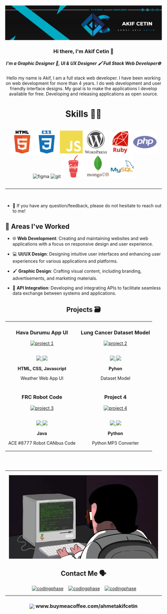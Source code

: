 

<p align="center">
  <a href="https://www.github.com/ahmetakifcetin/" target="_blank" rel="noreferrer"><img src="./assets/banner.jpg" alt="my banner"></a>
</p>

<h3 align="center">
Hi there, I'm Akif Cetin 👋
</h3>


<h5 align="center">I'm a Graphic Designer 🎨, UI & UX Designer 🖌️ Full Stack Web Developer🌐</h5>

<p align="center">
Hello my name is Akif, I am a full stack web developer. I have been working on web development for more than 4 years. I do web development and user friendly interface designs. My goal is to make the applications I develop available for free. Developing and releasing applications as open source.
</p> 


<h1 align="center">Skills 🤹🏻</h1>

<div align="center">
                <br>
                    <div align="center" >  
                      <img src="https://raw.githubusercontent.com/devicons/devicon/master/icons/html5/html5-original-wordmark.svg" alt="html5" width="75" height="75"/> 
			<img src="https://raw.githubusercontent.com/devicons/devicon/1119b9f84c0290e0f0b38982099a2bd027a48bf1/icons/css3/css3-plain-wordmark.svg" alt="css3" width="75" height="75"/>
                      <img src="https://raw.githubusercontent.com/devicons/devicon/1119b9f84c0290e0f0b38982099a2bd027a48bf1/icons/javascript/javascript-plain.svg" alt="css3" width="75" height="75"/>
                      <img src="https://raw.githubusercontent.com/devicons/devicon/1119b9f84c0290e0f0b38982099a2bd027a48bf1/icons/wordpress/wordpress-plain-wordmark.svg" alt="css3" width="75" height="75"/>
                      <img src="https://raw.githubusercontent.com/devicons/devicon/1119b9f84c0290e0f0b38982099a2bd027a48bf1/icons/ruby/ruby-plain-wordmark.svg" alt="css3" width="75" height="75"/>
                      <img src="https://raw.githubusercontent.com/devicons/devicon/1119b9f84c0290e0f0b38982099a2bd027a48bf1/icons/php/php-plain.svg" alt="css3" width="75" height="75"/>
                      <img src="https://www.vectorlogo.zone/logos/figma/figma-icon.svg" alt="figma" width="75" height="75"/> 
                      <img src="https://www.vectorlogo.zone/logos/git-scm/git-scm-icon.svg" alt="git" width="75" height="75"/> 
                      <img src="https://raw.githubusercontent.com/devicons/devicon/master/icons/gulp/gulp-plain.svg" alt="gulp" width="75" height="75"/>
                      <img src="https://raw.githubusercontent.com/devicons/devicon/master/icons/mongodb/mongodb-original-wordmark.svg" alt="mongodb" width="75" height="75"/> 
                      <img src="https://raw.githubusercontent.com/devicons/devicon/master/icons/mysql/mysql-original-wordmark.svg" alt="mysql" width="75" height="75"/> 
                    </div>
</div>

<br>
<hr>
<br>


<p></p>

- 💬 If you have any question/feedback, please do not hesitate to reach out to me!

## 🌱 Areas I've Worked


- 🌐 **Web Development**: Creating and maintaining websites and web applications with a focus on responsive design and user experience.

- 💻 **UI/UX Design**: Designing intuitive user interfaces and enhancing user experiences for various applications and platforms.

- 🖌️ **Graphic Design**: Crafting visual content, including branding, advertisements, and marketing materials.

- 📩 **API Integration**: Developing and integrating APIs to facilitate seamless data exchange between systems and applications.

<h2 align="center">Projects 🗃️</h2>
<div align="center">
	<table>
		<tr>
			<td width="50%">
				<h3 align="center">Hava Durumu App UI</h3>
				<div align="center">  
					<a href='https://github.com/ahmetakifcetin/Hava-Durumu-App-UI' target="_blank">
						<img src="https://github.com/ahmetakifcetin/Hava-Durumu-App-UI/blob/main/assets/banner.png?raw=true" alt="project 1" height="100%" />
					</a>
					<br>
					<br>
					<p>
						<a href="https://github.com/ahmetakifcetin/Hava-Durumu-App-UI" target="_blank">
							<img src="https://img.shields.io/badge/Repo-lightgrey?style=for-the-badge&logo=github"/>
						</a>  
						<a href="https://ahmetakifcetin-eb015.web.app/" target="_blank">
              <img src="https://img.shields.io/badge/Live-lightgrey?style=for-the-badge&color=0892d0"/>
						</a>
					</p>
					<p><strong>HTML, CSS, Javascript</strong></p>
          <p>
						Weather Web App UI
					</p>
				</div>
			</td>
			<td width="50%">
				<h3 align="center">Lung Cancer Dataset Model</h3>
				<div align="center" >  
					<a href='https://github.com/ahmetakifcetin/lung-cancer-dataset-model' target="_blank">
						<img src="https://github.com/ahmetakifcetin/lung-cancer-dataset-model/raw/main/assets/banner.png" 
            alt="project 2" height="100%" />
					</a>
					<br>
					<br>
					<p>
						<a href="https://github.com/ahmetakifcetin/lung-cancer-dataset-model" target="_blank">
							<img src="https://img.shields.io/badge/Repo-lightgrey?style=for-the-badge&logo=github"/>
						</a>  
						<a href="https://github.com/ahmetakifcetin/lung-cancer-dataset-model" target="_blank">
							<img src="https://img.shields.io/badge/Live-lightgrey?style=for-the-badge&color=0892d0"/>
						</a>	
					</p>
					 <p><strong>Pyhon</strong></p>
					<p>Dataset Model</p>
				</div>
        </tr>
	    <tr>
            <td width="50%">
                <h3 align="center">FRC Robot Code</h3>
                <div align="center" >  
                    <a href='https://codingphase.com' target="_blank">
                        <img src="https://github.com/ahmetakifcetin/safrantech-arcade-drive/raw/main/assets/banner.png" alt="project 3" height="100%" />
                    </a>
                    <br>
                    <br>
                    <p>
                        <a href="https://codingphase.com" target="_blank">
							<img src="https://img.shields.io/badge/Repo-lightgrey?style=for-the-badge&logo=github"/>
						</a>  
						<a href="https://" target="_blank">
							<img src="https://img.shields.io/badge/Live-lightgrey?style=for-the-badge&color=0892d0"/>
						</a>
                    </p>
                    <p><strong>Java</strong></p>
		    <p>ACE #8777 Robot CANbus Code</p>
                </div>
            </td>
            <td width="50%">
                <h3 align="center">Project 4</h3>
                <div align="center">  
                    <a href='https://github.com/ahmetakifcetin/Python-Donusturucu-Master' target="_blank">
                        <img src="https://github.com/ahmetakifcetin/Python-Donusturucu-Master/raw/main/assets/banner.png" alt="project 4" height="100%" />
                    </a>
                    <br>
                    <br>
                    <p>
                        <a href="https://github.com/ahmetakifcetin/Python-Donusturucu-Master" target="_blank">
							<img src="https://img.shields.io/badge/Repo-lightgrey?style=for-the-badge&logo=github"/>
						</a>  
						<a href="https://github.com/ahmetakifcetin/Python-Donusturucu-Master" target="_blank">
							<img src="https://img.shields.io/badge/Live-lightgrey?style=for-the-badge&color=0892d0"/>
						</a>	
                    </p>
                    <p><strong>Python</strong></p>
		    <p>Python MP3 Converter</p>
                </div>	
            </td>
        </tr>
	</table>
</div>
<br />
<br />
<hr>

<p align="center">
  <a href="https://www.github.com/ahmetakifcetin/" target="_blank" rel="noreferrer"><img src="./assets/giff.gif" alt="my banner"></a>
</p>


<h2 align="center">Contact Me 🗣️</h2>
<p align="center">
	&nbsp&nbsp&nbsp
	<a href="https://www.behance.net/ahmetakifetn" target="blank"><img align="center" src="https://raw.githubusercontent.com/rahuldkjain/github-profile-readme-generator/master/src/images/icons/Social/behance.svg" alt="codingphase" height="30" width="40" /></a>&nbsp&nbsp&nbsp
<a href="https://linkedin.com/in/ahmetakifcetin" target="blank"><img align="center" src="https://raw.githubusercontent.com/rahuldkjain/github-profile-readme-generator/master/src/images/icons/Social/linked-in-alt.svg" alt="codingphase" height="30" width="40" /></a>&nbsp&nbsp&nbsp
<a href="https://github.com/ahmetakifcetin/" target="blank"><img align="center" src="https://raw.githubusercontent.com/rahuldkjain/github-profile-readme-generator/master/src/images/icons/Social/github.svg" alt="codingphase" height="30" width="40" /></a>&nbsp&nbsp&nbsp
</p>

<hr>


<h3 align="center">
<img align="center" src="https://play-lh.googleusercontent.com/aMb_Qiolzkq8OxtQZ3Af2j8Zsp-ZZcNetR9O4xSjxH94gMA5c5gpRVbpg-3f_0L7vlo"  width="32px"/> www.buymeacoffee.com/ahmetakifcetin
</h3> 

